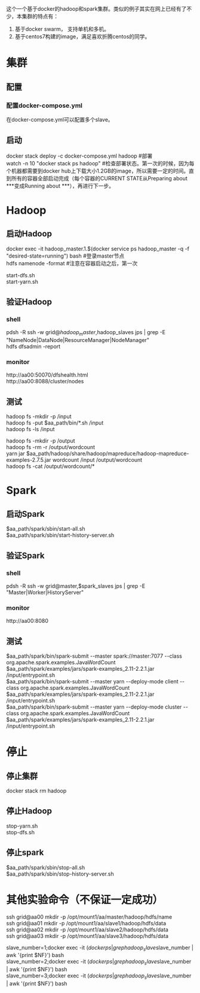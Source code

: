 这个一个基于docker的hadoop和spark集群。类似的例子其实在网上已经有了不少，本集群的特点有：

1. 基于docker swarm， 支持单机和多机。 
2. 基于centos7构建的image，满足喜欢折腾centos的同学。  


# 集群

## 配置
### 配置docker-compose.yml
在docker-compose.yml可以配置多个slave。


## 启动
docker stack deploy -c docker-compose.yml hadoop  #部署    
watch -n 10 "docker stack ps hadoop"  #检查部署状态。第一次的时候，因为每个机器都需要到docker hub上下载大小1.2GB的image，所以需要一定的时间。直到所有的容器全部启动完成（每个容器的CURRENT STATE从Preparing about \*\*\*变成Running about \*\*\*），再进行下一步。


# Hadoop   
## 启动Hadoop   
docker exec -it hadoop_master.1.$(docker service ps hadoop_master -q -f "desired-state=running") bash  #登录master节点      
hdfs namenode -format      #注意在容器启动之后，第一次  

start-dfs.sh  
start-yarn.sh  


## 验证Hadoop
### shell  
pdsh -R ssh -w grid@$hadoop_master,$hadoop_slaves jps | grep -E "NameNode|DataNode|ResourceManager|NodeManager"    
hdfs dfsadmin -report  

### monitor
http://aa00:50070/dfshealth.html  
http://aa00:8088/cluster/nodes  

## 测试  
hadoop fs -mkdir -p /input  
hadoop fs -put $aa_path/bin/*.sh /input  
hadoop fs -ls /input  

hadoop fs -mkdir -p /output  
hadoop fs -rm -r /output/wordcount  
yarn jar $aa_path/hadoop/share/hadoop/mapreduce/hadoop-mapreduce-examples-2.7.5.jar wordcount /input /output/wordcount  
hadoop fs -cat /output/wordcount/*  


# Spark  
## 启动Spark  
$aa_path/spark/sbin/start-all.sh  
$aa_path/spark/sbin/start-history-server.sh  


## 验证Spark  
### shell  
pdsh -R ssh -w grid@master,$spark_slaves jps | grep -E "Master|Worker|HistoryServer"  

### monitor  
http://aa00:8080  

## 测试
$aa_path/spark/bin/spark-submit --master spark://master:7077 --class org.apache.spark.examples.JavaWordCount $aa_path/spark/examples/jars/spark-examples_2.11-2.2.1.jar /input/entrypoint.sh  
$aa_path/spark/bin/spark-submit --master yarn --deploy-mode client --class org.apache.spark.examples.JavaWordCount $aa_path/spark/examples/jars/spark-examples_2.11-2.2.1.jar /input/entrypoint.sh  
$aa_path/spark/bin/spark-submit --master yarn --deploy-mode cluster --class org.apache.spark.examples.JavaWordCount $aa_path/spark/examples/jars/spark-examples_2.11-2.2.1.jar /input/entrypoint.sh  

# 停止  
## 停止集群  
docker stack rm hadoop  

## 停止Hadoop  
stop-yarn.sh  
stop-dfs.sh  

## 停止spark  
$aa_path/spark/sbin/stop-all.sh  
$aa_path/spark/sbin/stop-history-server.sh  



# 其他实验命令（不保证一定成功） 
ssh grid@aa00 mkdir -p /opt/mount1/aa/master/hadoop/hdfs/name  
ssh grid@aa01 mkdir -p /opt/mount1/aa/slave1/hadoop/hdfs/data  
ssh grid@aa02 mkdir -p /opt/mount1/aa/slave2/hadoop/hdfs/data  
ssh grid@aa03 mkdir -p /opt/mount1/aa/slave3/hadoop/hdfs/data  

slave_number=1;docker exec -it $(docker ps  | grep  hadoop_slave$slave_number | awk '{print $NF}') bash  
slave_number=2;docker exec -it $(docker ps  | grep  hadoop_slave$slave_number | awk '{print $NF}') bash  
slave_number=3;docker exec -it $(docker ps  | grep  hadoop_slave$slave_number | awk '{print $NF}') bash  

